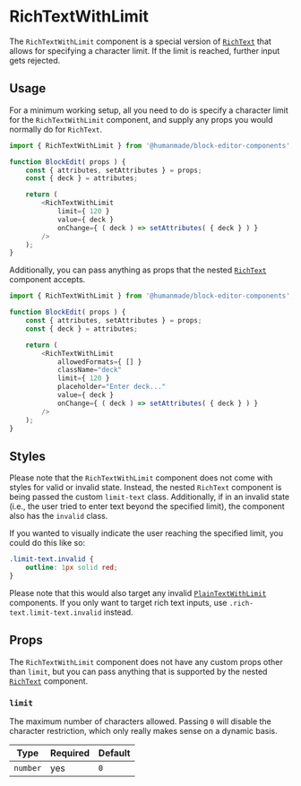 # RichTextWithLimit

The `RichTextWithLimit` component is a special version of [`RichText`](https://github.com/WordPress/gutenberg/blob/trunk/packages/block-editor/src/components/rich-text/index.js) that allows for specifying a character limit.
If the limit is reached, further input gets rejected.

## Usage

For a minimum working setup, all you need to do is specify a character limit for the `RichTextWithLimit` component, and supply any props you would normally do for `RichText`.

```js
import { RichTextWithLimit } from '@humanmade/block-editor-components';

function BlockEdit( props ) {
	const { attributes, setAttributes } = props;
	const { deck } = attributes;

	return (
		<RichTextWithLimit
			limit={ 120 }
			value={ deck }
			onChange={ ( deck ) => setAttributes( { deck } ) }
		/>
	);
}
```

Additionally, you can pass anything as props that the nested [`RichText`](https://github.com/WordPress/gutenberg/blob/trunk/packages/block-editor/src/components/rich-text/index.js) component accepts.

```js
import { RichTextWithLimit } from '@humanmade/block-editor-components';

function BlockEdit( props ) {
	const { attributes, setAttributes } = props;
	const { deck } = attributes;

	return (
		<RichTextWithLimit
			allowedFormats={ [] }
			className="deck"
			limit={ 120 }
			placeholder="Enter deck..."
			value={ deck }
			onChange={ ( deck ) => setAttributes( { deck } ) }
		/>
	);
}
```

## Styles

Please note that the `RichTextWithLimit` component does not come with styles for valid or invalid state.
Instead, the nested `RichText` component is being passed the custom `limit-text` class.
Additionally, if in an invalid state (i.e., the user tried to enter text beyond the specified limit), the component also has the `invalid` class.

If you wanted to visually indicate the user reaching the specified limit, you could do this like so:

```css
.limit-text.invalid {
	outline: 1px solid red;
}
```

Please note that this would also target any invalid [`PlainTextWithLimit`](../PlainTextWithLimit/README.md) components.
If you only want to target rich text inputs, use `.rich-text.limit-text.invalid` instead.

## Props

The `RichTextWithLimit` component does not have any custom props other than `limit`, but you can pass anything that is supported by the nested [`RichText`](https://github.com/WordPress/gutenberg/blob/trunk/packages/block-editor/src/components/rich-text/index.js) component.

### `limit`

The maximum number of characters allowed.
Passing `0` will disable the character restriction, which only really makes sense on a dynamic basis.

| Type                                 | Required                             | Default                              |
|--------------------------------------|--------------------------------------|--------------------------------------|
| `number`                             | yes                                  | `0`                                  |
